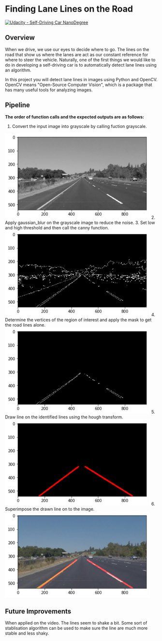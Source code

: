 # **Finding Lane Lines on the Road** 
[![Udacity - Self-Driving Car NanoDegree](https://s3.amazonaws.com/udacity-sdc/github/shield-carnd.svg)](http://www.udacity.com/drive)

Overview
---

When we drive, we use our eyes to decide where to go.  The lines on the road that show us where the lanes are act as our constant reference for where to steer the vehicle.  Naturally, one of the first things we would like to do in developing a self-driving car is to automatically detect lane lines using an algorithm.

In this project you will detect lane lines in images using Python and OpenCV.  OpenCV means "Open-Source Computer Vision", which is a package that has many useful tools for analyzing images.  

Pipeline
---

**The order of function calls and the expected outputs are as follows:**

1. Convert the input image into grayscale by calling fuction grayscale.
<img src="carnd outputs/grayscale.png" width="480"/>
2. Apply gaussian_blur on the grayscale image to reduce the noise.
3. Set low and high threshold and then call the canny function.
<img src="carnd outputs/canny_full.png" width="480"/>
4. Determine the vertices of the region of interest and apply the mask to get the road lines alone.
<img src="carnd outputs/canny_example.png" width="480"/>
5. Draw line on the identified lines using the hough transform.
<img src="carnd outputs/line.png" width="480"/>
6. Superimpose the drawn line on to the image.
<img src="carnd outputs/solidyellowleft.png" width="480"/>

Future Improvements
---

When applied on the video. The lines seem to shake a bit. Some sort of stablisation algorithm can be used to make sure the line are much more stable and less shaky.
